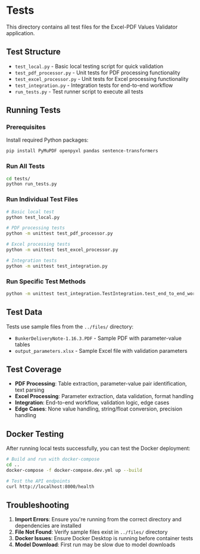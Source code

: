 # Tests

This directory contains all test files for the Excel-PDF Values Validator application.

## Test Structure

- `test_local.py` - Basic local testing script for quick validation
- `test_pdf_processor.py` - Unit tests for PDF processing functionality  
- `test_excel_processor.py` - Unit tests for Excel processing functionality
- `test_integration.py` - Integration tests for end-to-end workflow
- `run_tests.py` - Test runner script to execute all tests

## Running Tests

### Prerequisites

Install required Python packages:
```bash
pip install PyMuPDF openpyxl pandas sentence-transformers
```

### Run All Tests
```bash
cd tests/
python run_tests.py
```

### Run Individual Test Files
```bash
# Basic local test
python test_local.py

# PDF processing tests
python -m unittest test_pdf_processor.py

# Excel processing tests  
python -m unittest test_excel_processor.py

# Integration tests
python -m unittest test_integration.py
```

### Run Specific Test Methods
```bash
python -m unittest test_integration.TestIntegration.test_end_to_end_workflow
```

## Test Data

Tests use sample files from the `../files/` directory:
- `BunkerDeliveryNote-1.16.3.PDF` - Sample PDF with parameter-value tables
- `output_parameters.xlsx` - Sample Excel file with validation parameters

## Test Coverage

- **PDF Processing**: Table extraction, parameter-value pair identification, text parsing
- **Excel Processing**: Parameter extraction, data validation, format handling
- **Integration**: End-to-end workflow, validation logic, edge cases
- **Edge Cases**: None value handling, string/float conversion, precision handling

## Docker Testing

After running local tests successfully, you can test the Docker deployment:

```bash
# Build and run with docker-compose
cd ..
docker-compose -f docker-compose.dev.yml up --build

# Test the API endpoints
curl http://localhost:8000/health
```

## Troubleshooting

1. **Import Errors**: Ensure you're running from the correct directory and dependencies are installed
2. **File Not Found**: Verify sample files exist in `../files/` directory  
3. **Docker Issues**: Ensure Docker Desktop is running before container tests
4. **Model Download**: First run may be slow due to model downloads
